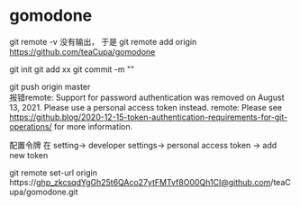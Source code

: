 # gomodone

git remote -v 没有输出， 于是 git remote add origin https://github.com/teaCupa/gomodone

git init
git add xx
git commit -m ""

git push origin master   
报错remote: Support for password authentication was removed on August 13, 2021. Please use a personal access token instead.
remote: Please see https://github.blog/2020-12-15-token-authentication-requirements-for-git-operations/ for more information.

配置令牌
在 setting-> developer settings->  personal access token -> add new token

git remote set-url origin https://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@github.com/teaCupa/gomodone.git
